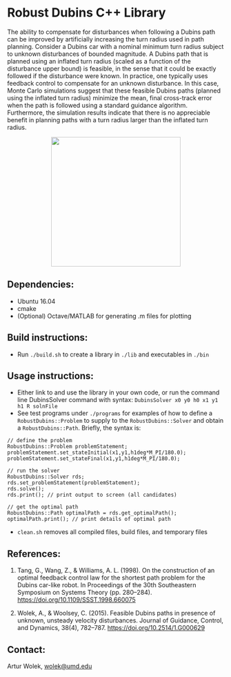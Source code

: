# Robust Dubins C++ Library

The ability to compensate for disturbances when following a Dubins path can be improved by artificially increasing the turn radius used in path planning. Consider a Dubins car with a nominal minimum turn radius subject to unknown disturbances of bounded magnitude. A Dubins path that is planned using an inflated turn radius (scaled as a function of the disturbance upper bound) is feasible, in the sense that it could be exactly followed if the disturbance were known. In practice, one typically uses feedback control to compensate for an unknown disturbance. In this case, Monte Carlo simulations suggest  that these feasible Dubins paths (planned using the inflated turn radius) minimize the mean, final cross-track error when the path is followed using a standard guidance algorithm. Furthermore, the simulation results indicate that there is no appreciable benefit in planning paths with a turn radius larger than the inflated turn radius.


<p align="center"> 
<img src="https://coefs.uncc.edu/awolek/files/2021/01/RobustDubins.png" width="300">
</p>

## Dependencies:
- Ubuntu 16.04
- cmake
- (Optional) Octave/MATLAB
  for generating .m files for plotting

## Build instructions:
- Run `./build.sh` to create a library in `./lib` and executables in `./bin`

## Usage instructions:
- Either link to and use the library in your own code, or run the command line DubinsSolver command with syntax:
`DubinsSolver x0 y0 h0 x1 y1 h1 R solnFile`
- See test programs under `./programs` for examples of how to define a `RobustDubins::Problem` to supply to the `RobustDubins::Solver` and obtain a `RobustDubins::Path`. Briefly, the syntax is:
```
// define the problem
RobustDubins::Problem problemStatement;
problemStatement.set_stateInitial(x1,y1,h1deg*M_PI/180.0);	
problemStatement.set_stateFinal(x1,y1,h1deg*M_PI/180.0);	

// run the solver
RobustDubins::Solver rds; 
rds.set_problemStatement(problemStatement);
rds.solve();
rds.print(); // print output to screen (all candidates)

// get the optimal path 
RobustDubins::Path optimalPath = rds.get_optimalPath();
optimalPath.print(); // print details of optimal path
```
- `clean.sh` removes all compiled files, build files, and temporary files 

## References:

1. Tang, G., Wang, Z., & Williams, A. L. (1998). On the construction of an optimal feedback control law for the shortest path problem for the Dubins car-like robot. In Proceedings of the 30th Southeastern Symposium on Systems Theory (pp. 280–284). 
https://doi.org/10.1109/SSST.1998.660075

2. Wolek, A., & Woolsey, C. (2015). Feasible Dubins paths in presence of unknown, unsteady velocity disturbances. Journal of Guidance, Control, and Dynamics, 38(4), 782–787. 
https://doi.org/10.2514/1.G000629

## Contact:
Artur Wolek, wolek@umd.edu
